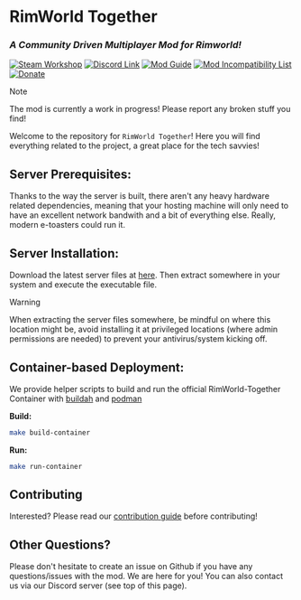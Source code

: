 # RimWorld Together
### *A Community Driven Multiplayer Mod for Rimworld!*
[![Steam Workshop](https://img.shields.io/badge/Steam_Workshop-Subscribe-blue?logo=steam)](https://steamcommunity.com/sharedfiles/filedetails/?id=3005289691) [![Discord Link](https://img.shields.io/badge/Discord-Join-blue?logo=discord)](https://discord.gg/yUF2ec8Vt8) [![Mod Guide](https://img.shields.io/badge/Guide-Read-blue?logo=mdbook)](https://rimworldtogether.github.io/Guide/) [![Mod Incompatibility List](https://img.shields.io/badge/Incompatibility_List-View-blue?logo=markdown)](https://github.com/RimworldTogether/Rimworld-Together/blob/development/IncompatibilityList.md) [![Donate](https://img.shields.io/badge/Donate-Go-blue?logo=kofi)](https://ko-fi.com/rimworldtogether)

> [!NOTE]
> The mod is currently a work in progress! Please report any broken stuff you find!

Welcome to the repository for `RimWorld Together`! Here you will find everything related to the project, a great place for the tech savvies!

## Server Prerequisites:
Thanks to the way the server is built, there aren't any heavy hardware related dependencies, meaning that your hosting machine will only need to have an excellent network bandwith and a bit of everything else. Really, modern e-toasters could run it.

## Server Installation:
Download the latest server files at [here](https://github.com/Byte-Nova/Rimworld-Together/releases/latest). Then extract somewhere in your system and execute the executable file.
>[!WARNING]
> When extracting the server files somewhere, be mindful on where this location might be, avoid installing it at privileged locations (where admin permissions are needed) to prevent your antivirus/system kicking off.

## Container-based Deployment:
We provide helper scripts to build and run the official RimWorld-Together Container with [buildah](https://github.com/containers/buildah) and [podman](https://github.com/containers/podman)

**Build:**
```sh
make build-container
```

**Run:**
```sh
make run-container
```

## Contributing
Interested? Please read our [contribution guide](https://github.com/RimworldTogether/Rimworld-Together/blob/development/.github/CONTRIBUTING.md) before contributing!

## Other Questions?
Please don't hesitate to create an issue on Github if you have any questions/issues with the mod. We are here for you! You can also contact us via our Discord server (see top of this page).
